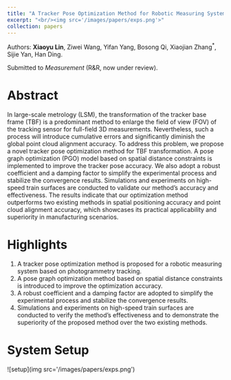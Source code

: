 ```yaml
---
title: "A Tracker Pose Optimization Method for Robotic Measuring System Based on Spatial Distance Constraints"
excerpt: "<br/><img src='/images/papers/exps.png'>"
collection: papers
---
```


Authors: **Xiaoyu Lin**, Ziwei Wang, Yifan Yang, Bosong Qi, Xiaojian Zhang<sup>\*</sup>, Sijie Yan, Han Ding.

Submitted to _Measurement_ (R&R, now under review).

Abstract
======
  In large-scale metrology (LSM), the transformation of the tracker base frame (TBF) is a predominant method to enlarge the field of view (FOV) of the tracking sensor for full-field 3D measurements. Nevertheless, such a process will introduce cumulative errors and significantly diminish the global point cloud alignment accuracy. To address this problem, we propose a novel tracker pose optimization method for TBF transformation. A pose graph optimization (PGO) model based on spatial distance constraints is implemented to improve the tracker pose accuracy. We also adopt a robust coefficient and a damping factor to simplify the experimental process and stabilize the convergence results. Simulations and experiments on high-speed train surfaces are conducted to validate our method’s accuracy and effectiveness. The
results indicate that our optimization method outperforms two existing methods in spatial positioning accuracy and point cloud alignment accuracy, which showcases its practical applicability and superiority in manufacturing scenarios.

Highlights
======
1. A tracker pose optimization method is proposed for a robotic measuring system based on photogrammetry tracking.
2. A pose graph optimization method based on spatial distance constraints is introduced to improve the optimization accuracy.
3. A robust coefficient and a damping factor are adopted to simplify the experimental process and stabilize the convergence results.
4. Simulations and experiments on high-speed train surfaces are conducted to verify the method’s effectiveness and to demonstrate the superiority of the proposed method over the two existing methods.

System Setup
======
![setup](img src='/images/papers/exps.png')


